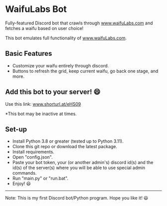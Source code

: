 # WaifuLabs Bot
Fully-featured Discord bot that crawls through www.waifuLabs.com and fetches a waifu based on user choice!

This bot emulates full functionality of www.waifuLabs.com.

## Basic Features
* Customize your waifu entirely through discord.
* Buttons to refresh the grid, keep current waifu, go back one stage, and more.


## Add this bot to your server! 😄
Use this link: www.shorturl.at/eHS09

*This bot may be inactive at times.


## Set-up
* Install Python 3.8 or greater (tested up to Python 3.11).
* Clone this git repo or download the latest package.
* Install requirements.
* Open "config.json".
* Paste your bot token, your (or another admin's) discord id(s) and the id(s) of the server(s) where you will be able to use special admin commands.
* Run "main.py" or "run.bat".
* Enjoy! 😃
---
Note: This is my first Discord bot/Python program. Hope you like it! 😃
